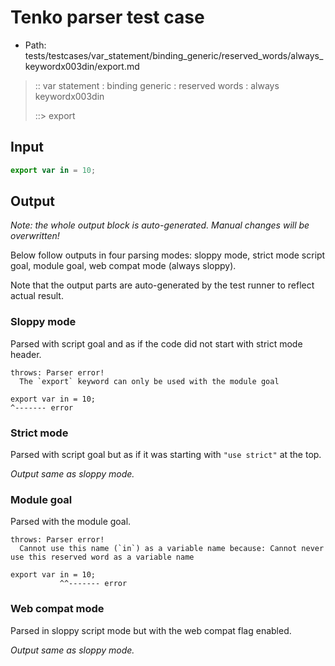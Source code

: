 # Tenko parser test case

- Path: tests/testcases/var_statement/binding_generic/reserved_words/always_keywordx003din/export.md

> :: var statement : binding generic : reserved words : always keywordx003din
>
> ::> export

## Input

`````js
export var in = 10;
`````

## Output

_Note: the whole output block is auto-generated. Manual changes will be overwritten!_

Below follow outputs in four parsing modes: sloppy mode, strict mode script goal, module goal, web compat mode (always sloppy).

Note that the output parts are auto-generated by the test runner to reflect actual result.

### Sloppy mode

Parsed with script goal and as if the code did not start with strict mode header.

`````
throws: Parser error!
  The `export` keyword can only be used with the module goal

export var in = 10;
^------- error
`````

### Strict mode

Parsed with script goal but as if it was starting with `"use strict"` at the top.

_Output same as sloppy mode._

### Module goal

Parsed with the module goal.

`````
throws: Parser error!
  Cannot use this name (`in`) as a variable name because: Cannot never use this reserved word as a variable name

export var in = 10;
           ^^------- error
`````


### Web compat mode

Parsed in sloppy script mode but with the web compat flag enabled.

_Output same as sloppy mode._
